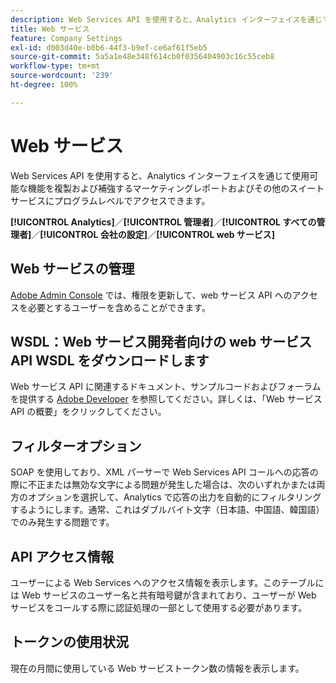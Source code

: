 ```yaml
---
description: Web Services API を使用すると、Analytics インターフェイスを通じて使用可能な機能を複製および補強するマーケティングレポートおよびその他のスイートサービスにプログラムレベルでアクセスできます。
title: Web サービス
feature: Company Settings
exl-id: d003d40e-b0b6-44f3-b9ef-ce6af61f5eb5
source-git-commit: 5a5a1e48e348f614cb0f0356404903c16c55ceb8
workflow-type: tm+mt
source-wordcount: '239'
ht-degree: 100%

---
```


# Web サービス

Web Services API を使用すると、Analytics インターフェイスを通じて使用可能な機能を複製および補強するマーケティングレポートおよびその他のスイートサービスにプログラムレベルでアクセスできます。

**[!UICONTROL Analytics]**／**[!UICONTROL 管理者]**／**[!UICONTROL すべての管理者]**／**[!UICONTROL 会社の設定]**／**[!UICONTROL web サービス]**

## Web サービスの管理

[Adobe Admin Console](https://helpx.adobe.com/jp/enterprise/using/admin-console.html) では、権限を更新して、web サービス API へのアクセスを必要とするユーザーを含めることができます。

## WSDL：Web サービス開発者向けの web サービス API WSDL をダウンロードします

Web サービス API に関連するドキュメント、サンプルコードおよびフォーラムを提供する [Adobe Developer](https://developer.adobe.com/analytics-apis/docs/2.0/) を参照してください。詳しくは、「Web サービス API の概要」をクリックしてください。

## フィルターオプション

SOAP を使用しており、XML パーサーで Web Services API コールへの応答の際に不正または無効な文字による問題が発生した場合は、次のいずれかまたは両方のオプションを選択して、Analytics で応答の出力を自動的にフィルタリングするようにします。通常、これはダブルバイト文字（日本語、中国語、韓国語）でのみ発生する問題です。

## API アクセス情報

ユーザーによる Web Services へのアクセス情報を表示します。このテーブルには Web サービスのユーザー名と共有暗号鍵が含まれており、ユーザーが Web サービスをコールする際に認証処理の一部として使用する必要があります。

## トークンの使用状況

現在の月間に使用している Web サービストークン数の情報を表示します。

